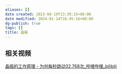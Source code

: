 ```yaml
---
aliases: []
date created: 2023-08-10T13:39:15+08:00
date modified: 2024-01-14T16:45:16+08:00
dg-publish: true
tags: []
title: 晶振
---
```


## 相关视频
[晶振的工作原理 - 为何每秒跳动32,768次\_哔哩哔哩\_bilibili](https://www.bilibili.com/video/BV1vu4y1R75g/)